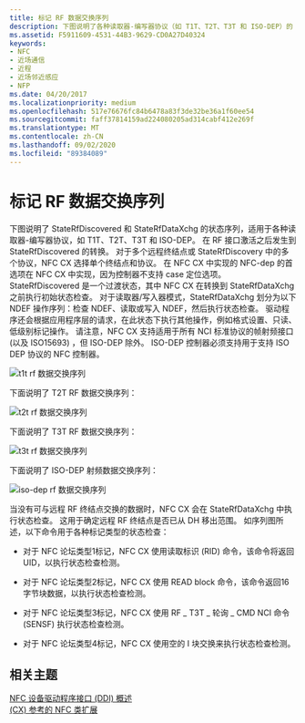 ```yaml
---
title: 标记 RF 数据交换序列
description: 下图说明了各种读取器-编写器协议（如 T1T、T2T、T3T 和 ISO-DEP）的 StateRfDiscovered 和 StateRfDataXchg 的状态顺序。
ms.assetid: F5911609-4531-44B3-9629-CD0A27D40324
keywords:
- NFC
- 近场通信
- 近程
- 近场邻近感应
- NFP
ms.date: 04/20/2017
ms.localizationpriority: medium
ms.openlocfilehash: 517e76676fc84b6478a83f3de32be36a1f60ee54
ms.sourcegitcommit: faff37814159ad224080205ad314cabf412e269f
ms.translationtype: MT
ms.contentlocale: zh-CN
ms.lasthandoff: 09/02/2020
ms.locfileid: "89384089"
---
```

# <a name="tag-rf-data-exchange-sequence"></a>标记 RF 数据交换序列


下图说明了 StateRfDiscovered 和 StateRfDataXchg 的状态序列，适用于各种读取器-编写器协议，如 T1T、T2T、T3T 和 ISO-DEP。 在 RF 接口激活之后发生到 StateRfDiscovered 的转换。 对于多个远程终结点或 StateRfDiscovery 中的多个协议，NFC CX 选择单个终结点和协议。 在 NFC CX 中实现的 NFC-dep 的首选项在 NFC CX 中实现，因为控制器不支持 case 定位选项。 StateRfDiscovered 是一个过渡状态，其中 NFC CX 在转换到 StateRfDataXchg 之前执行初始状态检查。 对于读取器/写入器模式，StateRfDataXchg 划分为以下 NDEF 操作序列：检查 NDEF、读取或写入 NDEF，然后执行状态检查。 驱动程序还会根据应用程序层的请求，在此状态下执行其他操作，例如格式设置、只读、低级别标记操作。 请注意，NFC CX 支持适用于所有 NCI 标准协议的帧射频接口 (以及 ISO15693) ，但 ISO-DEP 除外。 ISO-DEP 控制器必须支持用于支持 ISO DEP 协议的 NFC 控制器。

![t1t rf 数据交换序列](images/rfdataexchangesequence.png)

下面说明了 T2T RF 数据交换序列：

![t2t rf 数据交换序列](images/t2trfdataexchangesequence.png)

下面说明了 T3T RF 数据交换序列：

![t3t rf 数据交换序列](images/t3trfdataexchangesequence.png)

下面说明了 ISO-DEP 射频数据交换序列：

![iso-dep rf 数据交换序列](images/iso-dep-rfdataexchangesequence.png)

当没有可与远程 RF 终结点交换的数据时，NFC CX 会在 StateRfDataXchg 中执行状态检查。 这用于确定远程 RF 终结点是否已从 DH 移出范围。 如序列图所述，以下命令用于各种标记类型的状态检查：

-   对于 NFC 论坛类型1标记，NFC CX 使用读取标识 (RID) 命令，该命令将返回 UID，以执行状态检查检测。

-   对于 NFC 论坛类型2标记，NFC CX 使用 READ block 命令，该命令返回16字节块数据，以执行状态检查检测。

-   对于 NFC 论坛类型3标记，NFC CX 使用 RF \_ T3T \_ 轮询 \_ CMD NCI 命令 (SENSF) 执行状态检查检测。

-   对于 NFC 论坛类型4标记，NFC CX 使用空的 I 块交换来执行状态检查检测。

 

 
## <a name="related-topics"></a>相关主题
[NFC 设备驱动程序接口 (DDI) 概述](/windows-hardware/drivers/ddi/index)  
[ (CX) 参考的 NFC 类扩展](/windows-hardware/drivers/ddi/index)